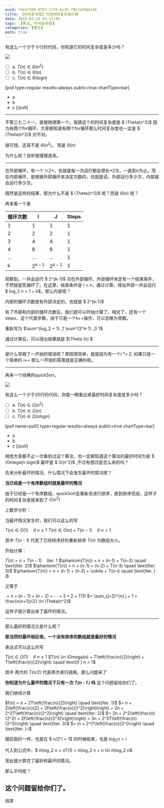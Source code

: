 ```yaml
---
uuid: f9eaf300-0783-11f0-bc36-79b7a7664246
title: 【时间复杂度】代码时间复杂度计算
date: 2025-03-23 02:13:06
tags:  [算法, 时间复杂度]
categories: [算法]
math: true
---
```

有这么一个少于十行的代码，你知道它的时间复杂度是多少吗？

![](https://img.164314.xyz/2025/03/dada98279ba04394f88dd5e07dfb1e4d.png)

- [ ] a. $T(n) \in \Theta(n^2)$
- [ ] b. $T(n) \in \Theta(n)$
- [ ] c. $T(n) \in \Theta(log n)$

[poll type=regular results=always public=true chartType=bar]

* a
* b
* c
  [/poll]

---

不管三七二十一，直接随便猜一个。我猜这个的时间复杂度是 $ \Theta(n^2)$ 因为有两个for循环，大家都知道有两个for循环那么时间复杂度也一定是 $ \Theta(n^2)$ 对不对。

很可惜，还真不是 $\Theta(n^2)$， 而是 $\Theta(n)$

为什么呢？且听我慢慢道来。

---

在外部循环，有一个 *i*=2*，也就是每一次运行都会增长*2次，一直到n为止。而在内部循环，是根据外部循环来决定次数的，也就是说，外部运行多少次，内部就会运行多少次。

既然是这样的结果，那为什么不是 $ \Theta(n^2)$ 呢？而是 $\Theta(n)$ 呢？

再来看一个表

| 循环次数 | I           | J           | Steps |
| -------- | ----------- | ----------- | ----- |
| 1        | 1           | 1           | 1     |
| 2        | 2           | 2           | 1     |
| 3        | 4           | 4           | 1     |
| 4        | 8           | 8           | 1     |
| ...      | ...         | ...         | 1     |
| k        | $2^{k-1}$ | $2^{k-1}$ | 1     |

观察到，一共会运行 $ 2^{k-1}$ 次在外部循环，外部循环肯定有一个结束条件，不然就是死循环了。在这里，结束条件是 *i < n*，通过计算，得出外部一共会运行 $ log_2 n + 1 = k$。那么内部呢？

内部的循环次数是有外部决定的，也就是 $ 2^{k-1}$

有了外部和内部的循环次数后，我们就可以开始计算了。哦对了，还有一个steps，这个代表步数，由于只是一个k++操作，可以忽略为常数。

重新写为 $\sum^{log_2 + 1} _1 \sum^{2^k-1} _0 1$

通过计算后，可以得出结果就是 $\Theta (n) $

---

是什么导致了一开始的错误呢？原因很简单，就是因为有一个*i \*= 2*, 如果只是一个简单的 *i++* 那么一开始的答案就是正确的呢。

---

再来一个经典的quickSort。

![](https://img.164314.xyz/2025/03/2809d1195016068f7c1ff105e48e538d.png)

有这么一个少于20行的代码，你能一眼看出来最好时间复杂度是多少吗？

- [ ] a. $T(n) \in \Omega(n^2)$
- [ ] b. $T(n) \in \Omega(n)$
- [ ] c. $T(n) \in \Omega(nlog n)$

[poll name=poll2 type=regular results=always public=true chartType=bar]

* a
* b
* c
  [/poll]

相信大家都不止一次看到过这个算法，也一定都知道这个算法的最好时间为是 $ \Omega(n logn)$ 最坏是 $ O(n^2)$ ,不过有想过是怎么来的吗？

先来分析最坏的情况，什么情况下会发生最坏的情况呢？

**当已经是一个有序数组时就是最坏的情况**

由于已经是一个有序数组，quickSort会重新去进行排序，直到排序完成，这样子的时间复杂度就来到了 $O(n^2)$

上数学分析：

当最坏情况发生时，我们可以这么的写

$T(n) \in O(1) \quad \text{if } n \leq 1$
$T(n) \in O(n) + T(n-1) \quad \text{if } n > 1$

其中 *T(n - 1)*  代表了已经排序好的重新排序 *T(n)* 为数组大小。

开始计算：

$T(n) = n + T(n-1) \quad \text{Iter. 1}$
$\phantom{T(n)} = n + (n-1) + T(n-2) \quad \text{Iter. 2}$
$\phantom{T(n)} = n + (n-1) + (n-2) + T(n-3) \quad \text{Iter. 3}$
$\phantom{T(n)} = n + (n-1) + (n-2) + \cdots + T(n-i) \quad \text{Iter. } i$

又等于

$= n + (n-1) + (n-2) + \cdots + 3 + 2 + T(1)$
$= \sum_{j=2}^{n} j + 1 = \frac{n(n+1)}{2} \in \Theta(n^2)$

这样子就计算出来了最坏的情况。

---

那么最好的情况又是什么呢？

**那当然时最坏相反啦，一个没有排序的数组就是最好的情况**

表达式可以这么的写

$T(n) \in \Omega(1) \quad \text{if } n \leq 1$
$T(n) \in \Omega(n) + T\left(\frac{n}{2}\right) + T\left(\frac{n}{2}\right) \quad \text{if } n > 1$

其中 两次的 *T(n/2)* 代表两次递归调用。那么问题来了

**你知道为什么最坏的情况下只有一次 *T(n - 1 )* 吗** 这个问题留给你们了。

我们继续计算

$f(n) = n + 2T\left(\frac{n}{2}\right) \quad \text{Iter. 1}$
$= n + 2\left(\frac{n}{2} + 2f\left(\frac{n}{2^2}\right)\right) = 2n + 2^2T\left(\frac{n}{2^2}\right) \quad \text{Iter. 2}$
$= 2n + 2^2\left(\frac{n}{2^2} + 2f\left(\frac{n}{2^3}\right)\right) = 3n + 2^3T\left(\frac{n}{2^3}\right) \quad \text{Iter. 3}$
$= in + 2^iT\left(\frac{n}{2^i}\right) \quad \text{Iter. } i$

跟前面的一样，也是在 $ n/2^i = 1$ 的时候结束，也是 $log_2 n = i$

代入到公式中，$ n\log_2 n + nT(1) = n\log_2 n + n \in n\log_2 n$

至此就计算完了最好和最坏的情况。

那么平均呢？

这个问题留给你们了。
--------------------

结束
